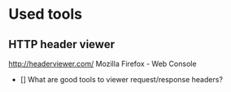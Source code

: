 # Used tools

## HTTP header viewer

http://headerviewer.com/
Mozilla Firefox - Web Console

 - [] What are good tools to viewer request/response headers?